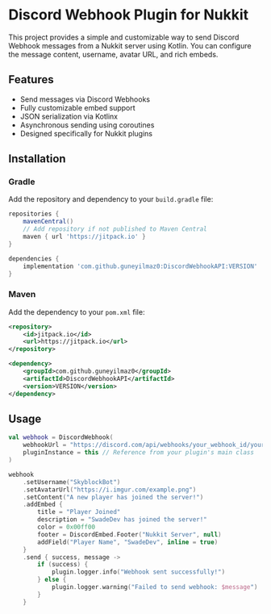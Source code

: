 # Discord Webhook Plugin for Nukkit

This project provides a simple and customizable way to send Discord Webhook messages from a Nukkit server using Kotlin. You can configure the message content, username, avatar URL, and rich embeds.

## Features

- Send messages via Discord Webhooks
- Fully customizable embed support
- JSON serialization via Kotlinx
- Asynchronous sending using coroutines
- Designed specifically for Nukkit plugins

## Installation

### Gradle

Add the repository and dependency to your `build.gradle` file:

```gradle
repositories {
    mavenCentral()
    // Add repository if not published to Maven Central
    maven { url 'https://jitpack.io' }
}

dependencies {
    implementation 'com.github.guneyilmaz0:DiscordWebhookAPI:VERSION'
}
```

### Maven

Add the dependency to your `pom.xml` file:

```xml
<repository>
    <id>jitpack.io</id>
    <url>https://jitpack.io</url>
</repository>

<dependency>
    <groupId>com.github.guneyilmaz0</groupId>
    <artifactId>DiscordWebhookAPI</artifactId>
    <version>VERSION</version>
</dependency>
```

## Usage

```kotlin
val webhook = DiscordWebhook(
    webhookUrl = "https://discord.com/api/webhooks/your_webhook_id/your_webhook_token",
    pluginInstance = this // Reference from your plugin's main class
)

webhook
    .setUsername("SkyblockBot")
    .setAvatarUrl("https://i.imgur.com/example.png")
    .setContent("A new player has joined the server!")
    .addEmbed {
        title = "Player Joined"
        description = "SwadeDev has joined the server!"
        color = 0x00ff00
        footer = DiscordEmbed.Footer("Nukkit Server", null)
        addField("Player Name", "SwadeDev", inline = true)
    }
    .send { success, message ->
        if (success) {
            plugin.logger.info("Webhook sent successfully!")
        } else {
            plugin.logger.warning("Failed to send webhook: $message")
        }
    }
```